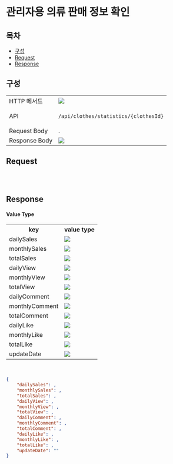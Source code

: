 # 관리자용 의류 판매 정보 확인

## 목차

- [구성](#구성)
- [Request](#request)
- [Response](#response)

## 구성

<table>
<tr>
  <td>HTTP 메서드</td>
  <td>
    <img src="https://img.shields.io/badge/GET-green">
  </td>
</tr>
<tr>
  <td>API</td>
  <td>

  `/api/clothes/statistics/{clothesId}`

  </td>
</tr>
<tr>
  <td>Request Body</td>
  <td>
    .
  </td>
</tr>
<tr>
  <td>Response Body</td>
  <td>
    <img src="https://img.shields.io/badge/JSON-purple">
  </td>
</tr>
</table>

## Request

```json

```

<br/>

## Response

#### Value Type 
<table>
<tr>
  <th>key</th>
  <th>value type</th>
</tr>
<tr>
    <td>dailySales</td>
    <td><img src="https://img.shields.io/badge/number-grey"></td>
</tr>
<tr>
    <td>monthlySales</td>
    <td><img src="https://img.shields.io/badge/number-grey"></td>
</tr>
<tr>
    <td>totalSales</td>
    <td><img src="https://img.shields.io/badge/number-grey"></td>
</tr>
<tr>
    <td>dailyView</td>
    <td><img src="https://img.shields.io/badge/number-grey"></td>
</tr>
<tr>
    <td>monthlyView</td>
    <td><img src="https://img.shields.io/badge/number-grey"></td>
</tr>
<tr>
    <td>totalView</td>
    <td><img src="https://img.shields.io/badge/number-grey"></td>
</tr>
<tr>
    <td>dailyComment</td>
    <td><img src="https://img.shields.io/badge/number-grey"></td>
</tr>
<tr>
    <td>monthlyComment</td>
    <td><img src="https://img.shields.io/badge/number-grey"></td>
</tr>
<tr>
    <td>totalComment</td>
    <td><img src="https://img.shields.io/badge/number-grey"></td>
</tr>
<tr>
    <td>dailyLike</td>
    <td><img src="https://img.shields.io/badge/number-grey"></td>
</tr>
<tr>
    <td>monthlyLike</td>
    <td><img src="https://img.shields.io/badge/number-grey"></td>
</tr>
<tr>
    <td>totalLike</td>
    <td><img src="https://img.shields.io/badge/number-grey"></td>
</tr>
<tr>
    <td>updateDate</td>
    <td><img src="https://img.shields.io/badge/string-grey"></td>
</tr>
</table>

<br/>

```json
{
    "dailySales": ,
    "monthlySales": ,
    "totalSales": ,
    "dailyView": ,
    "monthlyView": ,
    "totalView": ,
    "dailyComment": ,
    "monthlyComment": ,
    "totalComment": ,
    "dailyLike": ,
    "monthlyLike": ,
    "totalLike": ,
    "updateDate": ""
}
```

<br/>
